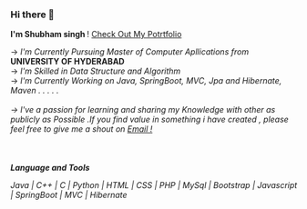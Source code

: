 
### Hi there 👋
 <b>I'm Shubham singh </b>! [Check Out My Potrtfolio ](https://shubmsingh.github.io/Shubhamsingh.github.io/)
 
 -> <i>I'm Currently Pursuing Master of Computer Apllications from </i><b>UNIVERSITY OF HYDERABAD</b>
 <br>
 -> <i>I'm Skilled in Data Structure and Algorithm</i>
 <br>
 -> <i>I'm Currently Working on Java, SpringBoot, MVC, Jpa and Hibernate, Maven . . . . .
 <br>
 <br>
 -> I've a passion for learning and sharing my Knowledge with other as publicly as Possible .If you find value in something i have created , 
     please feel free to give me a shout on [Email !](Shubhammcmt@gmail.com)  
 <br>
 <br>
 <br>
 <strong>Language and Tools</strong>
 <p>Java | C++  | C | Python | HTML | CSS | PHP | MySql | Bootstrap | Javascript | SpringBoot | MVC | Hibernate </p>
<!--
**shubmSingh/shubmSingh** is a ✨ _special_ ✨ repository because its `README.md` (this file) appears on your GitHub profile.
 |||
Here are some ideas to get you started:

- 🔭 I’m currently working on ...
- 🌱 I’m currently learning ...
- 👯 I’m looking to collaborate on ...
- 🤔 I’m looking for help with ...
- 💬 Ask me about ...
- 📫 How to reach me: ...
- 😄 Pronouns: ...
- ⚡ Fun fact: ...
-->
